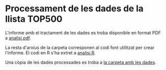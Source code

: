 # Processament de les dades de la llista TOP500

L'informe amb el tractament de les dades es troba disponible en format PDF a
[analisi.pdf](analisi.pdf).

La resta d'arxius de la carpeta corresponen al codi font utilitzat per crear
l'informe. El codi en R s'ha extret a [analisi.R](analisi.R).

Una còpia de les dades processades es troba a
[la carpeta amb les dades](../data/top500-clean.csv).
